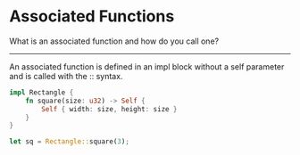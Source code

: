 # Associated Functions

What is an associated function and how do you call one?

---

An associated function is defined in an impl block without a self parameter and is called with the :: syntax.

```rust
impl Rectangle {
    fn square(size: u32) -> Self {
        Self { width: size, height: size }
    }
}

let sq = Rectangle::square(3);
```
